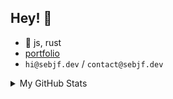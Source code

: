 ## Hey! :wave:

- 🌱 js, rust
- [portfolio](https://www.sebjf.dev)
- `hi@sebjf.dev` / `contact@sebjf.dev`

<details>
  
<summary>My GitHub Stats</summary>

  
[![Seb's GitHub stats](https://github-readme-stats.vercel.app/api?username=xxixiio&theme=onedark)](https://github.com/xxixiio)

</details>
